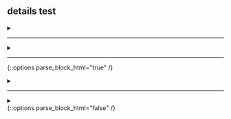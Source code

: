 ## details test

<details><summary></summary><div>
Syntax highlighted code block

# Header 1
## Header 2
### Header 3

- Bulleted
- List

1. Numbered
2. List

**Bold** and _Italic_ and `Code` text

[Link](url) and ![Image](src)

| $x$ | $y$ |
| :-: | :-: |
| $1$ | $2$ |

```markdown
Syntax highlighted code block

# Header 1
## Header 2
### Header 3

- Bulleted
- List

1. Numbered
2. List

**Bold** and _Italic_ and `Code` text

[Link](url) and ![Image](src)

| $x$ | $y$ |
| :-: | :-: |
| $1$ | $2$ |
```
</diV></details>

***

<details><summary markdown="span"></summary><div>
Syntax highlighted code block

# Header 1
## Header 2
### Header 3

- Bulleted
- List

1. Numbered
2. List

**Bold** and _Italic_ and `Code` text

[Link](url) and ![Image](src)

| $x$ | $y$ |
| :-: | :-: |
| $1$ | $2$ |

```markdown
Syntax highlighted code block

# Header 1
## Header 2
### Header 3

- Bulleted
- List

1. Numbered
2. List

**Bold** and _Italic_ and `Code` text

[Link](url) and ![Image](src)

| $x$ | $y$ |
| :-: | :-: |
| $1$ | $2$ |
```
</diV></details>

***

{::options parse_block_html="true" /}

<details><summary></summary><div>
Syntax highlighted code block

# Header 1
## Header 2
### Header 3

- Bulleted
- List

1. Numbered
2. List

**Bold** and _Italic_ and `Code` text

[Link](url) and ![Image](src)

| $x$ | $y$ |
| :-: | :-: |
| $1$ | $2$ |

```markdown
Syntax highlighted code block

# Header 1
## Header 2
### Header 3

- Bulleted
- List

1. Numbered
2. List

**Bold** and _Italic_ and `Code` text

[Link](url) and ![Image](src)

| $x$ | $y$ |
| :-: | :-: |
| $1$ | $2$ |
```
</diV></details>

***

<details><summary markdown="span"></summary><div>
Syntax highlighted code block

# Header 1
## Header 2
### Header 3

- Bulleted
- List

1. Numbered
2. List

**Bold** and _Italic_ and `Code` text

[Link](url) and ![Image](src)

| $x$ | $y$ |
| :-: | :-: |
| $1$ | $2$ |

```markdown
Syntax highlighted code block

# Header 1
## Header 2
### Header 3

- Bulleted
- List

1. Numbered
2. List

**Bold** and _Italic_ and `Code` text

[Link](url) and ![Image](src)

| $x$ | $y$ |
| :-: | :-: |
| $1$ | $2$ |
```
</diV></details>
{::options parse_block_html="false" /}
